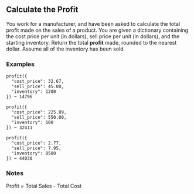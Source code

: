 ## Calculate the Profit
You work for a manufacturer, and have been asked to calculate the total profit made on the sales of a product. You are given a dictionary containing the cost price per unit (in dollars), sell price per unit (in dollars), and the starting inventory. Return the total **profit** made, rounded to the nearest dollar. Assume all of the inventory has been sold.

### Examples
```
profit({
  "cost_price": 32.67,
  "sell_price": 45.00,
  "inventory": 1200
}) ➞ 14796

profit({
  "cost_price": 225.89,
  "sell_price": 550.00,
  "inventory": 100
}) ➞ 32411

profit({
  "cost_price": 2.77,
  "sell_price": 7.95,
  "inventory": 8500
}) ➞ 44030
```

### Notes
Profit = Total Sales - Total Cost